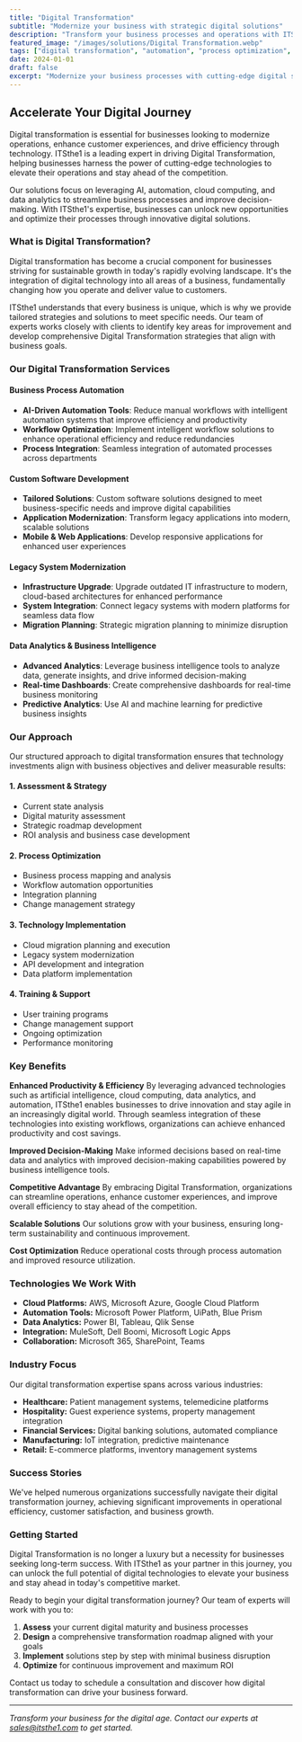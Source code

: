 ```yaml
---
title: "Digital Transformation"
subtitle: "Modernize your business with strategic digital solutions"
description: "Transform your business processes and operations with ITSthe1's comprehensive digital transformation services."
featured_image: "/images/solutions/Digital Transformation.webp"
tags: ["digital transformation", "automation", "process optimization", "technology consulting"]
date: 2024-01-01
draft: false
excerpt: "Modernize your business processes with cutting-edge digital solutions and strategic consulting to drive innovation and growth."
---
```


## Accelerate Your Digital Journey

Digital transformation is essential for businesses looking to modernize operations, enhance customer experiences, and drive efficiency through technology. ITSthe1 is a leading expert in driving Digital Transformation, helping businesses harness the power of cutting-edge technologies to elevate their operations and stay ahead of the competition.

Our solutions focus on leveraging AI, automation, cloud computing, and data analytics to streamline business processes and improve decision-making. With ITSthe1's expertise, businesses can unlock new opportunities and optimize their processes through innovative digital solutions.

### What is Digital Transformation?

Digital transformation has become a crucial component for businesses striving for sustainable growth in today's rapidly evolving landscape. It's the integration of digital technology into all areas of a business, fundamentally changing how you operate and deliver value to customers. 

ITSthe1 understands that every business is unique, which is why we provide tailored strategies and solutions to meet specific needs. Our team of experts works closely with clients to identify key areas for improvement and develop comprehensive Digital Transformation strategies that align with business goals.

### Our Digital Transformation Services

#### Business Process Automation
- **AI-Driven Automation Tools**: Reduce manual workflows with intelligent automation systems that improve efficiency and productivity
- **Workflow Optimization**: Implement intelligent workflow solutions to enhance operational efficiency and reduce redundancies
- **Process Integration**: Seamless integration of automated processes across departments

#### Custom Software Development
- **Tailored Solutions**: Custom software solutions designed to meet business-specific needs and improve digital capabilities
- **Application Modernization**: Transform legacy applications into modern, scalable solutions
- **Mobile & Web Applications**: Develop responsive applications for enhanced user experiences

#### Legacy System Modernization
- **Infrastructure Upgrade**: Upgrade outdated IT infrastructure to modern, cloud-based architectures for enhanced performance
- **System Integration**: Connect legacy systems with modern platforms for seamless data flow
- **Migration Planning**: Strategic migration planning to minimize disruption

#### Data Analytics & Business Intelligence
- **Advanced Analytics**: Leverage business intelligence tools to analyze data, generate insights, and drive informed decision-making
- **Real-time Dashboards**: Create comprehensive dashboards for real-time business monitoring
- **Predictive Analytics**: Use AI and machine learning for predictive business insights

### Our Approach

Our structured approach to digital transformation ensures that technology investments align with business objectives and deliver measurable results:

#### 1. Assessment & Strategy
- Current state analysis
- Digital maturity assessment
- Strategic roadmap development
- ROI analysis and business case development

#### 2. Process Optimization
- Business process mapping and analysis
- Workflow automation opportunities
- Integration planning
- Change management strategy

#### 3. Technology Implementation
- Cloud migration planning and execution
- Legacy system modernization
- API development and integration
- Data platform implementation

#### 4. Training & Support
- User training programs
- Change management support
- Ongoing optimization
- Performance monitoring

### Key Benefits

**Enhanced Productivity & Efficiency**
By leveraging advanced technologies such as artificial intelligence, cloud computing, data analytics, and automation, ITSthe1 enables businesses to drive innovation and stay agile in an increasingly digital world. Through seamless integration of these technologies into existing workflows, organizations can achieve enhanced productivity and cost savings.

**Improved Decision-Making**
Make informed decisions based on real-time data and analytics with improved decision-making capabilities powered by business intelligence tools.

**Competitive Advantage**
By embracing Digital Transformation, organizations can streamline operations, enhance customer experiences, and improve overall efficiency to stay ahead of the competition.

**Scalable Solutions**
Our solutions grow with your business, ensuring long-term sustainability and continuous improvement.

**Cost Optimization**
Reduce operational costs through process automation and improved resource utilization.

### Technologies We Work With

- **Cloud Platforms:** AWS, Microsoft Azure, Google Cloud Platform
- **Automation Tools:** Microsoft Power Platform, UiPath, Blue Prism
- **Data Analytics:** Power BI, Tableau, Qlik Sense
- **Integration:** MuleSoft, Dell Boomi, Microsoft Logic Apps
- **Collaboration:** Microsoft 365, SharePoint, Teams

### Industry Focus

Our digital transformation expertise spans across various industries:

- **Healthcare:** Patient management systems, telemedicine platforms
- **Hospitality:** Guest experience systems, property management integration
- **Financial Services:** Digital banking solutions, automated compliance
- **Manufacturing:** IoT integration, predictive maintenance
- **Retail:** E-commerce platforms, inventory management systems

### Success Stories

We've helped numerous organizations successfully navigate their digital transformation journey, achieving significant improvements in operational efficiency, customer satisfaction, and business growth.

### Getting Started

Digital Transformation is no longer a luxury but a necessity for businesses seeking long-term success. With ITSthe1 as your partner in this journey, you can unlock the full potential of digital technologies to elevate your business and stay ahead in today's competitive market.

Ready to begin your digital transformation journey? Our team of experts will work with you to:

1. **Assess** your current digital maturity and business processes
2. **Design** a comprehensive transformation roadmap aligned with your goals
3. **Implement** solutions step by step with minimal business disruption
4. **Optimize** for continuous improvement and maximum ROI

Contact us today to schedule a consultation and discover how digital transformation can drive your business forward.

---

*Transform your business for the digital age. Contact our experts at [sales@itsthe1.com](mailto:sales@itsthe1.com) to get started.*
